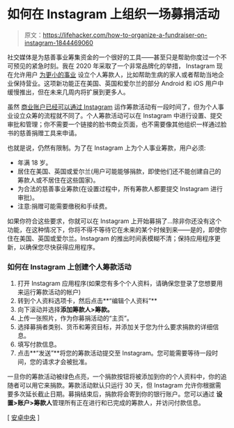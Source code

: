 # 如何在 Instagram 上组织一场募捐活动

> 原文：<https://lifehacker.com/how-to-organize-a-fundraiser-on-instagram-1844469060>

社交媒体是为慈善事业筹集资金的一个很好的工具——甚至只是帮助你度过一个不可预见的紧急时刻。我在 2020 年采取了一个非常品牌化的举措， Instagram 现在允许用户 [为更小的事业](https://about.fb.com/news/2020/07/a-new-way-to-fundraise-for-personal-causes-on-instagram/) 设立个人筹款人，比如帮助生病的家人或者帮助当地企业保持营业。这项新功能正在美国、英国和爱尔兰的部分 Android 和 iOS 用户中缓慢推出，但在未来几周内将扩展到更多人。



虽然 [商业账户已经可以通过 Instagram](https://help.instagram.com/2031680250470701) 运作筹款活动有一段时间了，但为个人事业设立众筹的流程就不同了。个人筹款活动可以在 Instagram 中进行设置、提交审批和管理；你不需要一个链接的脸书商业页面，也不需要像其他组织一样通过脸书的慈善捐赠工具来申请。

也就是说，仍然有限制。为了在 Instagram 上为个人事业筹款，用户必须:

*   年满 18 岁。
*   居住在美国、英国或爱尔兰(用户可能能够捐款，即使他们还不能创建自己的筹款人或不居住在这些国家)。
*   为合法的慈善事业筹款(在设置过程中，所有筹款人都要提交 Instagram 进行审批)。
*   注意:捐赠可能需要缴税和手续费。

如果你符合这些要求，你就可以在 Instagram 上开始募捐了...除非你还没有这个功能，在这种情况下，你将不得不等待它在未来的某个时候到来——是的，即使你住在美国、英国或爱尔兰。Instagram 的推出时间表模糊不清；保持应用程序更新，以确保您尽快获得应用程序。

### 如何在 Instagram 上创建个人筹款活动

1.  打开 Instagram 应用程序(如果您有多个个人资料，请确保您登录了您想要用来运行筹款活动的帐户)
2.  转到个人资料选项卡，然后点击**“编辑个人资料”**
3.  向下滚动并选择**添加筹款人>筹款。**
4.  上传一张照片，作为你募捐活动的“主页”。
5.  选择募捐者类别、货币和筹资目标，并添加关于您为什么要求捐款的详细信息。
6.  填写付款信息。
7.  点击**“发送”**将您的筹款活动提交至 Instagram。您可能需要等待一段时间，您的请求才会被批准。

一旦你的筹款活动被绿色点亮，一个捐款按钮将被添加到你的个人资料中，你的追随者可以用它来捐款。筹款活动默认只运行 30 天，但 Instagram 允许你根据需要多次延长截止日期。募捐结束后，捐款将会寄到你的银行账户。您可以通过 **设置>账户>筹款人**管理所有正在进行和已完成的筹款人，并访问付款信息。

[ [安卓中央](https://www.androidcentral.com/you-can-now-fundraise-personal-causes-instagram) ]